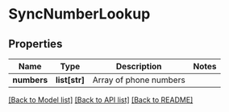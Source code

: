 # SyncNumberLookup

## Properties
Name | Type | Description | Notes
------------ | ------------- | ------------- | -------------
**numbers** | **list[str]** | Array of phone numbers | 

[[Back to Model list]](../README.md#documentation-for-models) [[Back to API list]](../README.md#documentation-for-api-endpoints) [[Back to README]](../README.md)


